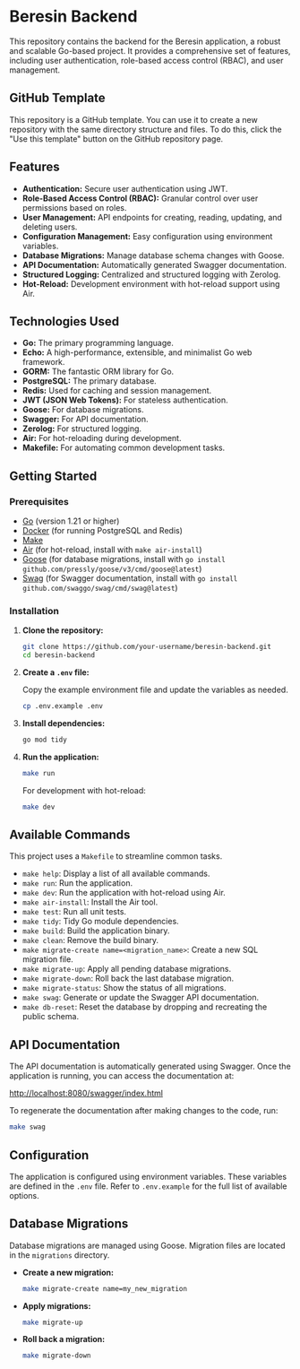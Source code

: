 # Beresin Backend

This repository contains the backend for the Beresin application, a robust and scalable Go-based project. It provides a comprehensive set of features, including user authentication, role-based access control (RBAC), and user management.

## GitHub Template

This repository is a GitHub template. You can use it to create a new repository with the same directory structure and files. To do this, click the "Use this template" button on the GitHub repository page.

## Features

*   **Authentication:** Secure user authentication using JWT.
*   **Role-Based Access Control (RBAC):** Granular control over user permissions based on roles.
*   **User Management:** API endpoints for creating, reading, updating, and deleting users.
*   **Configuration Management:** Easy configuration using environment variables.
*   **Database Migrations:** Manage database schema changes with Goose.
*   **API Documentation:** Automatically generated Swagger documentation.
*   **Structured Logging:** Centralized and structured logging with Zerolog.
*   **Hot-Reload:** Development environment with hot-reload support using Air.

## Technologies Used

*   **Go:** The primary programming language.
*   **Echo:** A high-performance, extensible, and minimalist Go web framework.
*   **GORM:** The fantastic ORM library for Go.
*   **PostgreSQL:** The primary database.
*   **Redis:** Used for caching and session management.
*   **JWT (JSON Web Tokens):** For stateless authentication.
*   **Goose:** For database migrations.
*   **Swagger:** For API documentation.
*   **Zerolog:** For structured logging.
*   **Air:** For hot-reloading during development.
*   **Makefile:** For automating common development tasks.

## Getting Started

### Prerequisites

*   [Go](https://golang.org/doc/install) (version 1.21 or higher)
*   [Docker](https://docs.docker.com/get-docker/) (for running PostgreSQL and Redis)
*   [Make](https://www.gnu.org/software/make/)
*   [Air](https://github.com/cosmtrek/air) (for hot-reload, install with `make air-install`)
*   [Goose](https://github.com/pressly/goose) (for database migrations, install with `go install github.com/pressly/goose/v3/cmd/goose@latest`)
*   [Swag](https://github.com/swaggo/swag) (for Swagger documentation, install with `go install github.com/swaggo/swag/cmd/swag@latest`)

### Installation

1.  **Clone the repository:**

    ```bash
    git clone https://github.com/your-username/beresin-backend.git
    cd beresin-backend
    ```

2.  **Create a `.env` file:**

    Copy the example environment file and update the variables as needed.

    ```bash
    cp .env.example .env
    ```

3.  **Install dependencies:**

    ```bash
    go mod tidy
    ```

4.  **Run the application:**

    ```bash
    make run
    ```

    For development with hot-reload:

    ```bash
    make dev
    ```

## Available Commands

This project uses a `Makefile` to streamline common tasks.

*   `make help`: Display a list of all available commands.
*   `make run`: Run the application.
*   `make dev`: Run the application with hot-reload using Air.
*   `make air-install`: Install the Air tool.
*   `make test`: Run all unit tests.
*   `make tidy`: Tidy Go module dependencies.
*   `make build`: Build the application binary.
*   `make clean`: Remove the build binary.
*   `make migrate-create name=<migration_name>`: Create a new SQL migration file.
*   `make migrate-up`: Apply all pending database migrations.
*   `make migrate-down`: Roll back the last database migration.
*   `make migrate-status`: Show the status of all migrations.
*   `make swag`: Generate or update the Swagger API documentation.
*   `make db-reset`: Reset the database by dropping and recreating the public schema.

## API Documentation

The API documentation is automatically generated using Swagger. Once the application is running, you can access the documentation at:

[http://localhost:8080/swagger/index.html](http://localhost:8080/swagger/index.html)

To regenerate the documentation after making changes to the code, run:

```bash
make swag
```

## Configuration

The application is configured using environment variables. These variables are defined in the `.env` file. Refer to `.env.example` for the full list of available options.

## Database Migrations

Database migrations are managed using Goose. Migration files are located in the `migrations` directory.

*   **Create a new migration:**

    ```bash
    make migrate-create name=my_new_migration
    ```

*   **Apply migrations:**

    ```bash
    make migrate-up
    ```

*   **Roll back a migration:**

    ```bash
    make migrate-down
    ```
